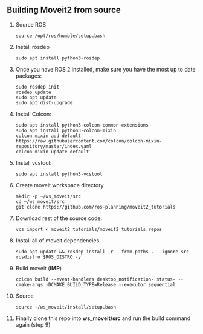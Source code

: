 ## Building Moveit2 from source

1. Source ROS

   ```
   source /opt/ros/humble/setup.bash
   ```

2. Install rosdep

   ```
   sudo apt install python3-rosdep
   ```

3. Once you have ROS 2 installed, make sure you have the most up to date packages:

   ```
   sudo rosdep init
   rosdep update
   sudo apt update
   sudo apt dist-upgrade
   ```

4. Install Colcon:

   ```
   sudo apt install python3-colcon-common-extensions
   sudo apt install python3-colcon-mixin
   colcon mixin add default https://raw.githubusercontent.com/colcon/colcon-mixin-repository/master/index.yaml
   colcon mixin update default
   ```

5. Install vcstool:

   ```
   sudo apt install python3-vcstool
   ```

6. Create moveit workspace directory

   ```
   mkdir -p ~/ws_moveit/src
   cd ~/ws_moveit/src
   git clone https://github.com/ros-planning/moveit2_tutorials
   ```

7. Download rest of the source code:

   ```
   vcs import < moveit2_tutorials/moveit2_tutorials.repos
   ```

8. Install all of moveit dependencies

   ```
   sudo apt update && rosdep install -r --from-paths . --ignore-src --rosdistro $ROS_DISTRO -y
   ```

9. Build moveit (**IMP**)

   ```
   colcon build --event-handlers desktop_notification- status- --cmake-args -DCMAKE_BUILD_TYPE=Release --executor sequential
   ```

10. Source 

    ```
    source ~/ws_moveit/install/setup.bash
    ```

11. Finally clone this repo into **ws_moveit/src** and run the build command again (step 9)